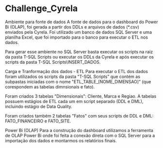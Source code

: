 # Challenge_Cyrela
Ambiente para fonte de dados
A fonte de dados para o dashboard do Power Bi (OLAP), foi gerada a partir dos DDLs e arquivos de dados (*.csv) enviados pela Cyrela. Foi utilizado um banco de dados SQL Server e uma planilha Excel, que foi importado para o banco para executar o ETL nos dados.

Para gerar esse ambiente no SQL Server basta executar os scripts na raiz da pasta T-SQL Scripts ou executar os DDLs da Cyrela e após executar os scripts da pasta T-SQL Scripts\INSERT_DADOS.

Carga e Tranformação dos dados - ETL
Para executar o ETL dos dados foram utilizados os scripts da pasta "T-SQL Scripts" que contém as subpastas iniciadas com o nome "ETL_TABLE_[NOME_DIMENSAO]" (que corespondem as tabelas dimnsionais e fato).

Foram criados 3 tabelas "Dimensionais": Cliente, Marca e Regiao. A tabelas possuem estágios de ETL cada um em script separado (DDL e DML), incluindo estágio de Data Quality.

Foram criados também 2 tabelas "Fatos" com seus scripts de DDL e DML: FATO_FINANCEIRO e FATO_SITE.

Power Bi (OLAP)
Para a construção do dashboard utilizamos a ferramenta de OLAP Power Bi onde foi feita a conexão direta com o SQL Server para a importação dos dados e montarmos os relatórios finais.
